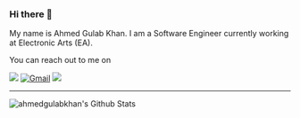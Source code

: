 ### Hi there 👋
My name is Ahmed Gulab Khan. I am a Software Engineer currently working at Electronic Arts (EA).

You can reach out to me on

[<img src="https://img.shields.io/badge/linkedin-%230077B5.svg?&style=for-the-badge&logo=linkedin&logoColor=white" />](https://www.linkedin.com/in/ahmedgulabkhan/)
[![Gmail](https://img.shields.io/badge/-GMAIL-D14836?style=for-the-badge&logo=gmail&logoColor=white)](mailto:gulabkhan.jalozai@gmail.com)
[<img src = "https://img.shields.io/badge/instagram-%23E4405F.svg?&style=for-the-badge&logo=instagram&logoColor=white">](https://www.instagram.com/ahmedgulabkhan/)
<!--
**ahmedgulabkhan/ahmedgulabkhan** is a ✨ _special_ ✨ repository because its `README.md` (this file) appears on your GitHub profile.

Here are some ideas to get you started:

- 🔭 I’m currently working on ...
- 🌱 I’m currently learning ...
- 👯 I’m looking to collaborate on ...
- 🤔 I’m looking for help with ...
- 💬 Ask me about ...
- 📫 How to reach me: ...
- 😄 Pronouns: ...
- ⚡ Fun fact: ...
-->
---

<img align="left" alt="ahmedgulabkhan's Github Stats" src="https://github-readme-stats.vercel.app/api?username=ahmedgulabkhan&show_icons=true&hide_border=true&title_color=bddfff&bg_color=1a1b27&text_color=ffffff&count_private=true&include_all_commits=true" />
